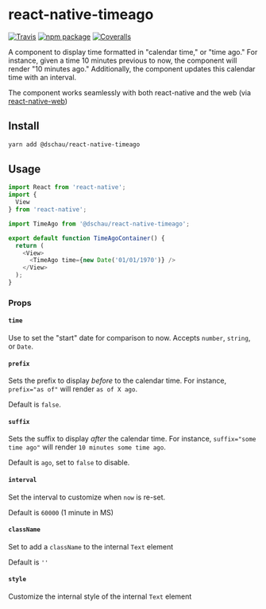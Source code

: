 # react-native-timeago

[![Travis][build-badge]][build]
[![npm package][npm-badge]][npm]
[![Coveralls][coveralls-badge]][coveralls]

A component to display time formatted in "calendar time," or "time ago." For instance, given a time 10 minutes previous to now, the component will render "10 minutes ago." Additionally, the component updates this calendar time with an interval.

The component works seamlessly with both react-native and the web (via [react-native-web][react-native-web])

## Install

```bash
yarn add @dschau/react-native-timeago
```

## Usage

```javascript
import React from 'react-native';
import {
  View
} from 'react-native';

import TimeAgo from '@dschau/react-native-timeago';

export default function TimeAgoContainer() {
  return (
    <View>
      <TimeAgo time={new Date('01/01/1970')} />
    </View>
  );
}
```

### Props

#### **`time`**

Use to set the "start" date for comparison to now. Accepts `number`, `string`, or `Date`.

#### `prefix`

Sets the prefix to display _before_ to the calendar time. For instance, `prefix="as of"` will render `as of X ago`.

Default is `false`.

#### `suffix`

Sets the suffix to display _after_ the calendar time. For instance, `suffix="some time ago"` will render `10 minutes some time ago`.

Default is `ago`, set to `false` to disable.

#### `interval`

Set the interval to customize when `now` is re-set.

Default is `60000` (1 minute in MS)

#### `className`

Set to add a `className` to the internal `Text` element

Default is `''`

#### `style`

Customize the internal style of the internal `Text` element

[build-badge]: https://img.shields.io/travis/dschau/react-native-timeago/master.svg?style=flat-square
[build]: https://travis-ci.org/user/repo

[npm-badge]: https://img.shields.io/npm/v/@dschau/react-native-timeago.svg?style=flat-square
[npm]: https://www.npmjs.org/package/@dschau/react-native-timeago

[coveralls-badge]: https://img.shields.io/coveralls/user/repo/master.svg?style=flat-square
[coveralls]: https://coveralls.io/github/dschau/react-native-timeago

[react-native-web]: https://github.com/necolas/react-native-web
